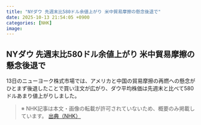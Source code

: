```yaml
---
title: "NYダウ 先週末比580ドル余値上がり 米中貿易摩擦の懸念後退で"
date: 2025-10-13 21:54:05 +0900
categories: [NHK]
image: 
---
```

## NYダウ 先週末比580ドル余値上がり 米中貿易摩擦の懸念後退で

13日のニューヨーク株式市場では、アメリカと中国の貿易摩擦の再燃への懸念がひとまず後退したことで買い注文が広がり、ダウ平均株価は先週末と比べて580ドルあまり値上がりしました。

> ※ NHK記事は本文・画像の転載が許可されていないため、概要のみ掲載しています。
[出典（NHK）](http://www3.nhk.or.jp/news/html/20251014/k10014948661000.html)
